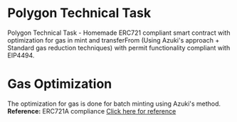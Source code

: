 # Polygon Technical Task
Polygon Technical Task - Homemade ERC721 compliant smart contract with optimization for gas in mint and transferFrom (Using Azuki's approach + Standard gas reduction techniques) with permit functionality compliant with EIP4494.

# Gas Optimization
The optimization for gas is done for batch minting using Azuki's method. 
<b>Reference:</b> ERC721A compliance <a href="https://www.erc721a.org/">Click here for reference</a>
